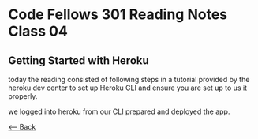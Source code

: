 # Code Fellows 301 Reading Notes Class 04

## Getting Started with Heroku

today the reading consisted of following steps in a tutorial provided by the heroku dev center to set up Heroku CLI and ensure you are set up to us it properly.

we logged into heroku from our CLI prepared and deployed the app.


[<-- Back](README.md)
